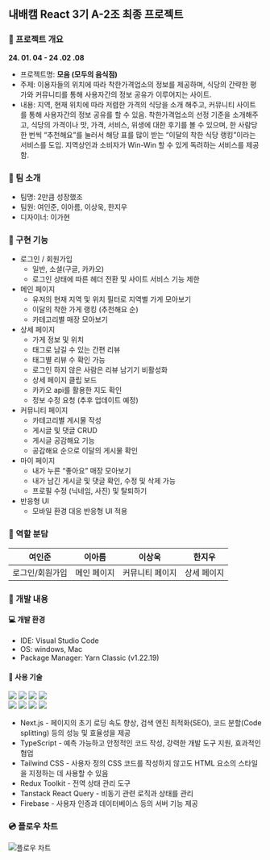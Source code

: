 ## 내배캠 React 3기 A-2조 최종 프로젝트

### 📢 프로젝트 개요

**24. 01. 04 - 24 .02 .08**

- 프로젝트명: **모음 (모두의 음식점)**
- 주제: 이용자들의 위치에 따라 착한가격업소의 정보를 제공하며, 식당의 간략한 평가와 커뮤니티를 통해 사용자간의 정보 공유가 이루어지는 사이트.
- 내용: 지역, 현재 위치에 따라 저렴한 가격의 식당을 소개 해주고, 커뮤니티 사이트를 통해 사용자간의 정보 공유를 할 수 있음. 착한가격업소의 선정 기준을 소개해주고, 식당의 가격이나 맛, 가격, 서비스, 위생에 대한 후기를 볼 수 있으며, 한 사람당 한 번씩 “추천해요”를 눌러서 해당 표를 많이 받는 “이달의 착한 식당 랭킹”이라는 서비스를 도입. 지역상인과 소비자가 Win-Win 할 수 있게 독려하는 서비스를 제공함.

### 👥 팀 소개

- 팀명: 2만큼 성장했조
- 팀원: 여인준, 이아름, 이상욱, 한지우
- 디자이너: 이가현

### 👀 구현 기능

- 로그인 / 회원가입
  - 일반, 소셜(구글, 카카오)
  - 로그인 상태에 따른 헤더 전환 및 사이트 서비스 기능 제한
- 메인 페이지
  - 유저의 현재 지역 및 위치 필터로 지역별 가게 모아보기
  - 이달의 착한 가게 랭킹 (추천해요 순)
  - 카테고리별 매장 모아보기
- 상세 페이지
  - 가게 정보 및 위치
  - 태그로 남길 수 있는 간편 리뷰
  - 태그별 리뷰 수 확인 가능
  - 로그인 하지 않은 사람은 리뷰 남기기 비활성화
  - 상세 페이지 클립 보드
  - 카카오 api를 활용한 지도 확인
  - 정보 수정 요청 (추후 업데이트 예정)
- 커뮤니티 페이지
  - 카테고리별 게시물 작성
  - 게시글 및 댓글 CRUD
  - 게시글 공감해요 기능
  - 공감해요 순으로 이달의 게시물 확인
- 마이 페이지
  - 내가 누른 “좋아요” 매장 모아보기
  - 내가 남긴 게시글 및 댓글 확인, 수정 및 삭제 가능
  - 프로필 수정 (닉네임, 사진) 및 탈퇴하기
- 반응형 UI
  - 모바일 환경 대응 반응형 UI 적용

### 📝 역할 분담

| 여인준          | 이아름      | 이상욱          | 한지우      |
| --------------- | ----------- | --------------- | ----------- |
| 로그인/회원가입 | 메인 페이지 | 커뮤니티 페이지 | 상세 페이지 |

### 🚩 개발 내용

#### 💻 개발 환경

- IDE: Visual Studio Code
- OS: windows, Mac
- Package Manager: Yarn Classic (v1.22.19)

#### 📌 사용 기술

<img src="https://img.shields.io/badge/next.js-000000?style=for-the-badge&logo=next.js&logoColor=white"> <img src="https://img.shields.io/badge/typescript-3178C6?style=for-the-badge&logo=javascript&logoColor=white">
<img src="https://img.shields.io/badge/tailwindcss-06B6D4?style=for-the-badge&logo=tailwindcss&logoColor=white"> <img src="https://img.shields.io/badge/redux-764ABC?style=for-the-badge&logo=redux&logoColor=white">
<br />
<img src="https://img.shields.io/badge/reactquery-FF4154?style=for-the-badge&logo=reactquery&logoColor=white"> <img src="https://img.shields.io/badge/firebase-FFCA28?style=for-the-badge&logo=firebase&logoColor=black">
<img src="https://img.shields.io/badge/yarn-2C8EBB?style=for-the-badge&logo=yarn&logoColor=white"> <img src="https://img.shields.io/badge/prettier-F7B93E?style=for-the-badge&logo=prettier&logoColor=black">

- Next.js - 페이지의 초기 로딩 속도 향상, 검색 엔진 최적화(SEO), 코드 분할(Code splitting) 등의 성능 및 효율성을 제공
- TypeScript - 예측 가능하고 안정적인 코드 작성, 강력한 개발 도구 지원, 효과적인 협업
- Tailwind CSS - 사용자 정의 CSS 코드를 작성하지 않고도 HTML 요소의 스타일을 지정하는 데 사용할 수 있음
- Redux Toolkit - 전역 상태 관리 도구
- Tanstack React Query - 비동기 관련 로직과 상태를 관리
- Firebase - 사용자 인증과 데이터베이스 등의 서버 기능 제공

### 💿 플로우 차트

![플로우 차트](https://github.com/hanjiwoo/final_team_project/assets/147472852/32ad58fa-78fd-4b03-88e7-1ff8acad39ef)
